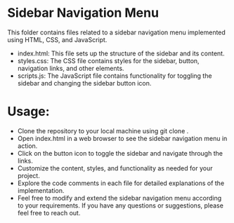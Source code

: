 # Sidebar Navigation Menu
This folder contains files related to a sidebar navigation menu implemented using HTML, CSS, and JavaScript.

- index.html: This file sets up the structure of the sidebar and its content.
- styles.css: The CSS file contains styles for the sidebar, button, navigation links, and other elements.
- scripts.js: The JavaScript file contains functionality for toggling the sidebar and changing the sidebar button icon.

# Usage:
- Clone the repository to your local machine using git clone <repository-url>.
- Open index.html in a web browser to see the sidebar navigation menu in action.
- Click on the button icon to toggle the sidebar and navigate through the links.
- Customize the content, styles, and functionality as needed for your project.
- Explore the code comments in each file for detailed explanations of the implementation.
- Feel free to modify and extend the sidebar navigation menu according to your requirements. If you have any questions or suggestions, please feel free to reach out.




